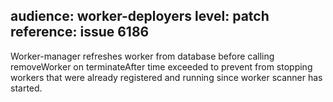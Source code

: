 audience: worker-deployers
level: patch
reference: issue 6186
---

Worker-manager refreshes worker from database before calling removeWorker on terminateAfter time exceeded to prevent from stopping workers that were already registered and running since worker scanner has started.
